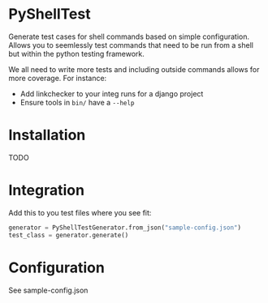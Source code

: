 

# PyShellTest


Generate test cases for shell commands based on simple configuration. Allows you to seemlessly test commands that need to be run from a shell but within the python testing framework. 

We all need to write more tests and including outside commands allows for more coverage. 
For instance:
* Add linkchecker to your integ runs for a django project
* Ensure tools in `bin/` have a `--help` 


# Installation
TODO

# Integration
Add this to you test files where you see fit: 
```python 
generator = PyShellTestGenerator.from_json("sample-config.json")
test_class = generator.generate()
```



#  Configuration
See sample-config.json